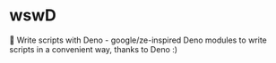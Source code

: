 # wswD
🦕 Write scripts with Deno - google/ze-inspired Deno modules to write scripts in a convenient way, thanks to Deno :)
